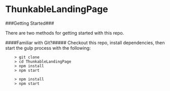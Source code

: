 # ThunkableLandingPage

###Getting Started###

There are two methods for getting started with this repo.

####Familiar with Git?#####
Checkout this repo, install dependencies, then start the gulp process with the following:

```
	> git clone 
	> cd ThunkableLandingPage
	> npm install
	> npm start
```
```
	> npm install
	> npm start
```

